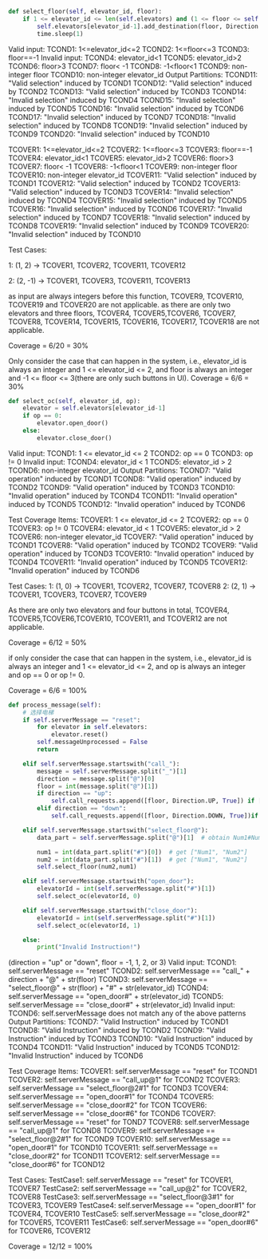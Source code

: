 ~~~python
def select_floor(self, elevator_id, floor):
    if 1 <= elevator_id <= len(self.elevators) and (1 <= floor <= self.max_floor  or floor == -1):
        self.elevators[elevator_id-1].add_destination(floor, Direction.IDLE,0)
        time.sleep(1)
~~~

Valid input: 
TCOND1: 1<=elevator_id<=2
TCOND2: 1<=floor<=3 
TCOND3: floor==-1
Invalid input:
TCOND4: elevator_id<1 
TCOND5: elevator_id>2
TCOND6: floor>3
TCOND7: floor< -1
TCOND8: -1<floor<1
TCOND9: non-integer floor
TCOND10: non-integer elevator_id
Output Partitions:
TCOND11: "Valid selection" induced by TCOND1
TCOND12: "Valid selection" induced by TCOND2
TCOND13: "Valid selection" induced by TCOND3
TCOND14: "Invalid selection" induced by TCOND4
TCOND15: "Invalid selection" induced by TCOND5
TCOND16: "Invalid selection" induced by TCOND6
TCOND17: "Invalid selection" induced by TCOND7
TCOND18: "Invalid selection" induced by TCOND8
TCOND19: "Invalid selection" induced by TCOND9
TCOND20: "Invalid selection" induced by TCOND10

TCOVER1: 1<=elevator_id<=2
TCOVER2: 1<=floor<=3 
TCOVER3: floor==-1
TCOVER4: elevator_id<1 
TCOVER5: elevator_id>2
TCOVER6: floor>3
TCOVER7: floor< -1
TCOVER8: -1<floor<1
TCOVER9: non-integer floor
TCOVER10: non-integer elevator_id
TCOVER11: "Valid selection" induced by TCOND1
TCOVER12: "Valid selection" induced by TCOND2
TCOVER13: "Valid selection" induced by TCOND3
TCOVER14: "Invalid selection" induced by TCOND4
TCOVER15: "Invalid selection" induced by TCOND5
TCOVER16: "Invalid selection" induced by TCOND6
TCOVER17: "Invalid selection" induced by TCOND7
TCOVER18: "Invalid selection" induced by TCOND8
TCOVER19: "Invalid selection" induced by TCOND9
TCOVER20: "Invalid selection" induced by TCOND10

Test Cases:

1: (1, 2) -> TCOVER1, TCOVER2, TCOVER11, TCOVER12

2: (2, -1) -> TCOVER1, TCOVER3, TCOVER11, TCOVER13

as input are always integers before this function, TCOVER9, TCOVER10, TCOVER19 and TCOVER20 are not applicable.
as there are only two elevators and three floors, TCOVER4, TCOVER5,TCOVER6, TCOVER7, TCOVER8, TCOVER14, TCOVER15, TCOVER16, TCOVER17, TCOVER18 are not applicable.

Coverage = 6/20 = 30%

Only consider the case that can happen in the system, i.e., elevator_id is always an integer and 1 <= elevator_id <= 2, and floor is always an integer and -1 <= floor <= 3(there are only such buttons in UI).
Coverage = 6/6 = 30%



~~~python
def select_oc(self, elevator_id, op):
    elevator = self.elevators[elevator_id-1]
    if op == 0:
        elevator.open_door()
    else:
        elevator.close_door()
~~~
Valid input:
TCOND1: 1 <= elevator_id <= 2
TCOND2: op == 0
TCOND3: op != 0
Invalid input:
TCOND4: elevator_id < 1
TCOND5: elevator_id > 2
TCOND6: non-integer elevator_id
Output Partitions:
TCOND7: "Valid operation" induced by TCOND1
TCOND8: "Valid operation" induced by TCOND2
TCOND9: "Valid operation" induced by TCOND3
TCOND10: "Invalid operation" induced by TCOND4
TCOND11: "Invalid operation" induced by TCOND5
TCOND12: "Invalid operation" induced by TCOND6

Test Coverage Items:
TCOVER1: 1 <= elevator_id <= 2
TCOVER2: op == 0
TCOVER3: op != 0
TCOVER4: elevator_id < 1
TCOVER5: elevator_id > 2
TCOVER6: non-integer elevator_id
TCOVER7: "Valid operation" induced by TCOND1
TCOVER8: "Valid operation" induced by TCOND2
TCOVER9: "Valid operation" induced by TCOND3
TCOVER10: "Invalid operation" induced by TCOND4
TCOVER11: "Invalid operation" induced by TCOND5
TCOVER12: "Invalid operation" induced by TCOND6

Test Cases:
1: (1, 0) -> TCOVER1, TCOVER2, TCOVER7, TCOVER8
2: (2, 1) -> TCOVER1, TCOVER3, TCOVER7, TCOVER9

As there are only two elevators and four buttons in total, TCOVER4, TCOVER5,TCOVER6,TCOVER10, TCOVER11, and TCOVER12 are not applicable.

Coverage = 6/12 = 50%

if only consider the case that can happen in the system, i.e., elevator_id is always an integer and 1 <= elevator_id <= 2, and op is always an integer and op == 0 or op != 0.

Coverage = 6/6 = 100%



~~~python
def process_message(self):
    # 选择电梯
    if self.serverMessage == "reset":
        for elevator in self.elevators:
            elevator.reset()
        self.messageUnprocessed = False
        return 

    elif self.serverMessage.startswith("call_"):
        message = self.serverMessage.split("_")[1]
        direction = message.split("@")[0]
        floor = int(message.split("@")[1])
        if direction == "up":
            self.call_requests.append([floor, Direction.UP, True]) if [floor, Direction.UP, True] not in self.call_requests else None
        elif direction == "down":
            self.call_requests.append([floor, Direction.DOWN, True])if [floor, Direction.DOWN, True] not in self.call_requests else None

    elif self.serverMessage.startswith("select_floor@"):
        data_part = self.serverMessage.split("@")[1]  # obtain Num1#Num2

        num1 = int(data_part.split("#")[0])  # get ["Num1", "Num2"]
        num2 = int(data_part.split("#")[1])  # get ["Num1", "Num2"]
        self.select_floor(num2,num1)

    elif self.serverMessage.startswith("open_door"):
        elevatorId = int(self.serverMessage.split("#")[1])
        self.select_oc(elevatorId, 0)

    elif self.serverMessage.startswith("close_door"):
        elevatorId = int(self.serverMessage.split("#")[1])
        self.select_oc(elevatorId, 1)

    else:
        print("Invalid Instruction!")
~~~
(direction = "up" or "down", floor = -1, 1, 2, or 3)
Valid input:
TCOND1: self.serverMessage == "reset"
TCOND2: self.serverMessage == "call_" + direction + "@" + str(floor)
TCOND3: self.serverMessage == "select_floor@" + str(floor) + "#" + str(elevator_id)
TCOND4: self.serverMessage == "open_door#" + str(elevator_id)
TCOND5: self.serverMessage == "close_door#" + str(elevator_id)
Invalid input:
TCOND6: self.serverMessage does not match any of the above patterns
Output Partitions:
TCOND7: "Valid Instruction" induced by TCOND1
TCOND8: "Valid Instruction" induced by TCOND2
TCOND9: "Valid Instruction" induced by TCOND3
TCOND10: "Valid Instruction" induced by TCOND4
TCOND11: "Valid Instruction" induced by TCOND5
TCOND12: "Invalid Instruction" induced by TCOND6

Test Coverage Items:
TCOVER1: self.serverMessage == "reset" for TCOND1 
TCOVER2: self.serverMessage == "call_up@1" for TCOND2
TCOVER3: self.serverMessage == "select_floor@2#1" for TCOND3
TCOVER4: self.serverMessage == "open_door#1" for TCOND4
TCOVER5: self.serverMessage == "close_door#2" for TCON
TCOVER6: self.serverMessage == "close_door#6" for TCOND6
TCOVER7: self.serverMessage == "reset" for TOND7
TCOVER8: self.serverMessage == "call_up@1" for TCOND8
TCOVER9: self.serverMessage == "select_floor@2#1" for TCOND9
TCOVER10: self.serverMessage == "open_door#1" for TCOND10
TCOVER11: self.serverMessage == "close_door#2" for TCOND11
TCOVER12: self.serverMessage == "close_door#6" for TCOND12

Test Cases:
TestCase1: self.serverMessage == "reset" for TCOVER1, TCOVER7
TestCase2: self.serverMessage == "call_up@2" for TCOVER2, TCOVER8
TestCase3: self.serverMessage == "select_floor@3#1" for TCOVER3, TCOVER9
TestCase4: self.serverMessage == "open_door#1" for TCOVER4, TCOVER10
TestCase5: self.serverMessage == "close_door#2" for TCOVER5, TCOVER11
TestCase6: self.serverMessage == "open_door#6" for TCOVER6, TCOVER12

Coverage = 12/12 = 100%
